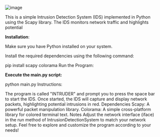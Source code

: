 ![image](https://github.com/hassanazeem2/ids_project/assets/134735051/fbad269e-931e-4ec2-944c-01f4efa5ba9c)


This is a simple Intrusion Detection System (IDS) implemented in Python using the Scapy library. The IDS monitors network traffic and highlights potential

**Installation**:

Make sure you have Python installed on your system.

Install the required dependencies using the following command:

pip install scapy colorama
Run the Program:

**Execute the main.py script:**


python main.py
Instructions:

The program is called "INTRUDER" and prompt you to press the space bar to start the IDS.
Once started, the IDS will capture and display network packets, highlighting potential intrusions in red.
Dependencies
Scapy: A powerful packet manipulation library.
Colorama: A simple cross-platform library for colored terminal text.
Notes
Adjust the network interface (iface) in the run method of IntrusionDetectionSystem to match your network setup.
Feel free to explore and customize the program according to your needs!
